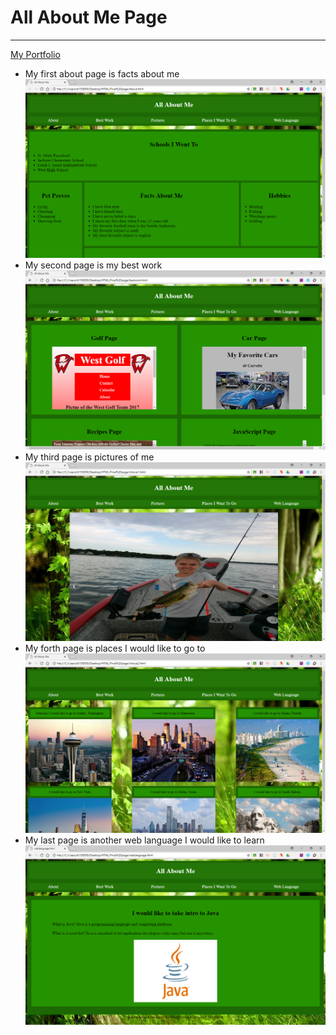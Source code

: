<h1>All About Me Page</h1>

<hr>
<a href="https://bradenloose.github.io/final/About.html">My Portfolio</a>

<ul>
<li>My first about page is facts about me</li>
<img src="images/page1.PNG">
<li>My second page is my best work</li>
<img src="images/page2.PNG">
<li>My third page is pictures of me</li>
<img src="images/page3.PNG">
<li>My forth page is places I would like to go to</li>
<img src="images/page4.PNG">
<li>My last page is another web language I would like to learn</li>
<img src="images/page5.PNG">
</ul>
